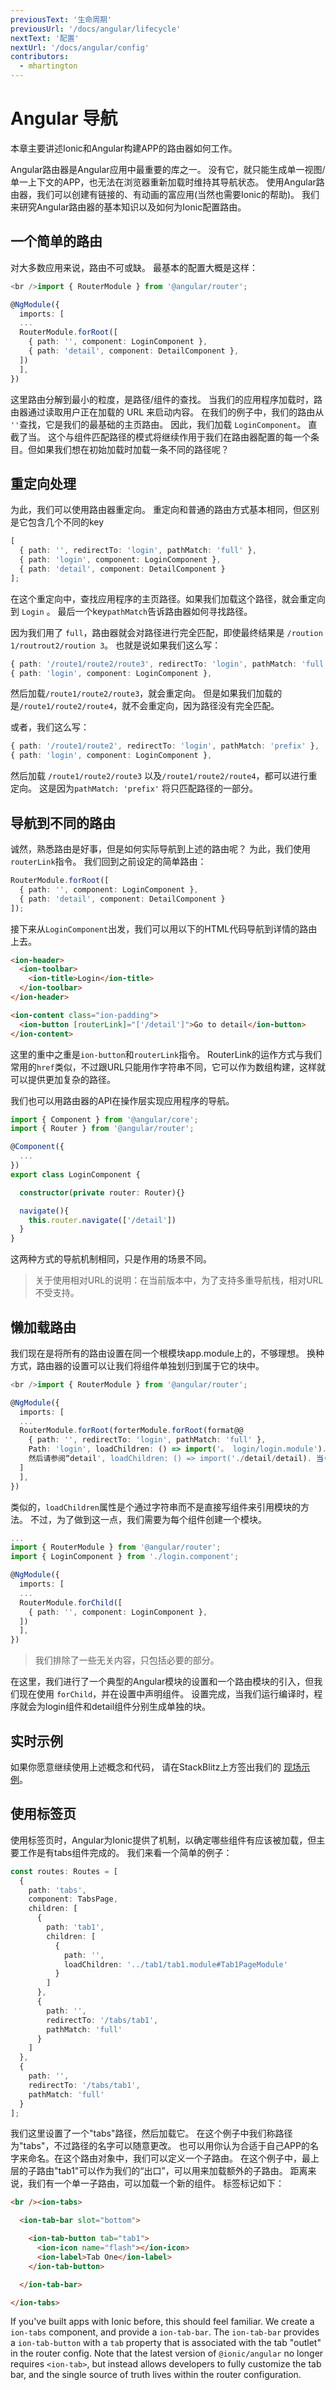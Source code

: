 ```yaml
---
previousText: '生命周期'
previousUrl: '/docs/angular/lifecycle'
nextText: '配置'
nextUrl: '/docs/angular/config'
contributors:
  - mhartington
---
```


# Angular 导航

本章主要讲述Ionic和Angular构建APP的路由器如何工作。

Angular路由器是Angular应用中最重要的库之一。 没有它，就只能生成单一视图/单一上下文的APP，也无法在浏览器重新加载时维持其导航状态。 使用Angular路由器，我们可以创建有链接的、有动画的富应用(当然也需要Ionic的帮助)。 我们来研究Angular路由器的基本知识以及如何为Ionic配置路由。

## 一个简单的路由

对大多数应用来说，路由不可或缺。 最基本的配置大概是这样：

```typescript
<br />import { RouterModule } from '@angular/router';

@NgModule({
  imports: [
  ...
  RouterModule.forRoot([
    { path: '', component: LoginComponent },
    { path: 'detail', component: DetailComponent },
  ])
  ],
})
```

这里路由分解到最小的粒度，是路径/组件的查找。 当我们的应用程序加载时，路由器通过读取用户正在加载的 URL 来启动内容。 在我们的例子中，我们的路由从 `''`查找，它是我们的最基础的主页路由。 因此，我们加载 `LoginComponent`。 直截了当。 这个与组件匹配路径的模式将继续作用于我们在路由器配置的每一个条目。但如果我们想在初始加载时加载一条不同的路径呢？

## 重定向处理

为此，我们可以使用路由器重定向。 重定向和普通的路由方式基本相同，但区别是它包含几个不同的key

```typescript
[
  { path: '', redirectTo: 'login', pathMatch: 'full' },
  { path: 'login', component: LoginComponent },
  { path: 'detail', component: DetailComponent }
];
```

在这个重定向中，查找应用程序的主页路径。如果我们加载这个路径，就会重定向到 `Login` 。 最后一个key`pathMatch`告诉路由器如何寻找路径。

因为我们用了 `full`，路由器就会对路径进行完全匹配，即使最终结果是 `/roution 1/routrout2/roution 3`。 也就是说如果我们这么写：

```typescript
{ path: '/route1/route2/route3', redirectTo: 'login', pathMatch: 'full' },
{ path: 'login', component: LoginComponent },
```

然后加载`/route1/route2/route3`，就会重定向。 但是如果我们加载的是`/route1/route2/route4`，就不会重定向，因为路径没有完全匹配。

或者，我们这么写：

```typescript
{ path: '/route1/route2', redirectTo: 'login', pathMatch: 'prefix' },
{ path: 'login', component: LoginComponent },
```

然后加载 `/route1/route2/route3` 以及`/route1/route2/route4`，都可以进行重定向。 这是因为`pathMatch: 'prefix'` 将只匹配路径的一部分。

## 导航到不同的路由

诚然，熟悉路由是好事，但是如何实际导航到上述的路由呢？ 为此，我们使用`routerLink`指令。 我们回到之前设定的简单路由：

```ts
RouterModule.forRoot([
  { path: '', component: LoginComponent },
  { path: 'detail', component: DetailComponent }
]);
```

接下来从`LoginComponent`出发，我们可以用以下的HTML代码导航到详情的路由上去。

```html
<ion-header>
  <ion-toolbar>
    <ion-title>Login</ion-title>
  </ion-toolbar>
</ion-header>

<ion-content class="ion-padding">
  <ion-button [routerLink]="['/detail']">Go to detail</ion-button>
</ion-content>
```

这里的重中之重是`ion-button`和`routerLink`指令。 RouterLink的运作方式与我们常用的`href`类似，不过跟URL只能用作字符串不同，它可以作为数组构建，这样就可以提供更加复杂的路径。

我们也可以用路由器的API在操作层实现应用程序的导航。

```typescript
import { Component } from '@angular/core';
import { Router } from '@angular/router';

@Component({
  ...
})
export class LoginComponent {

  constructor(private router: Router){}

  navigate(){
    this.router.navigate(['/detail'])
  }
}
```

这两种方式的导航机制相同，只是作用的场景不同。

> 关于使用相对URL的说明：在当前版本中，为了支持多重导航栈，相对URL不受支持。

## 懒加载路由

我们现在是将所有的路由设置在同一个根模块app.module上的，不够理想。 换种方式，路由器的设置可以让我们将组件单独划归到属于它的块中。

```typescript
<br />import { RouterModule } from '@angular/router';

@NgModule({
  imports: [
  ...
  RouterModule.forRoot(forterModule.forRoot(format@@
    { path: '', redirectTo: 'login', pathMatch: 'full' },
    Path: 'login', loadChildren: () => import('。 login/login.module').then(m=> m。 ooginModule) },
    然后请参阅“detail', loadChildren: () => import('./detail/detail). 当(m => m.DetailModule) }
  ]
  ],
})
```

类似的，`loadChildren`属性是个通过字符串而不是直接写组件来引用模块的方法。 不过，为了做到这一点，我们需要为每个组件创建一个模块。

```typescript
...
import { RouterModule } from '@angular/router';
import { LoginComponent } from './login.component';

@NgModule({
  imports: [
  ...
  RouterModule.forChild([
    { path: '', component: LoginComponent },
  ])
  ],
})
```

> 我们排除了一些无关内容，只包括必要的部分。

在这里，我们进行了一个典型的Angular模块的设置和一个路由模块的引入，但我们现在使用 `forChild`，并在设置中声明组件。 设置完成，当我们运行编译时，程序就会为login组件和detail组件分别生成单独的块。

## 实时示例

如果你愿意继续使用上述概念和代码， 请在StackBlitz上方签出我们的 [现场示例](https://stackblitz.com/edit/ionic-angular-routing?file=src/app/app-routing.module.ts)。

## 使用标签页

使用标签页时，Angular为Ionic提供了机制，以确定哪些组件有应该被加载，但主要工作是有tabs组件完成的。 我们来看一个简单的例子：

```ts
const routes: Routes = [
  {
    path: 'tabs',
    component: TabsPage,
    children: [
      {
        path: 'tab1',
        children: [
          {
            path: '',
            loadChildren: '../tab1/tab1.module#Tab1PageModule'
          }
        ]
      },
      {
        path: '',
        redirectTo: '/tabs/tab1',
        pathMatch: 'full'
      }
    ]
  },
  {
    path: '',
    redirectTo: '/tabs/tab1',
    pathMatch: 'full'
  }
];
```

我们这里设置了一个"tabs"路径，然后加载它。 在这个例子中我们称路径为"tabs"，不过路径的名字可以随意更改。 也可以用你认为合适于自己APP的名字来命名。在这个路由对象中，我们可以定义一个子路由。 在这个例子中，最上层的子路由"tab1"可以作为我们的“出口”，可以用来加载额外的子路由。 距离来说，我们有一个单一子路由，可以加载一个新的组件。 标签标记如下：

```html
<br /><ion-tabs>

  <ion-tab-bar slot="bottom">

    <ion-tab-button tab="tab1">
      <ion-icon name="flash"></ion-icon>
      <ion-label>Tab One</ion-label>
    </ion-tab-button>

  </ion-tab-bar>

</ion-tabs>
```

If you've built apps with Ionic before, this should feel familiar. We create a `ion-tabs` component, and provide a `ion-tab-bar`. The `ion-tab-bar` provides a `ion-tab-button` with a `tab` property that is associated with the tab "outlet" in the router config. Note that the latest version of `@ionic/angular` no longer requires `<ion-tab>`, but instead allows developers to fully customize the tab bar, and the single source of truth lives within the router configuration.